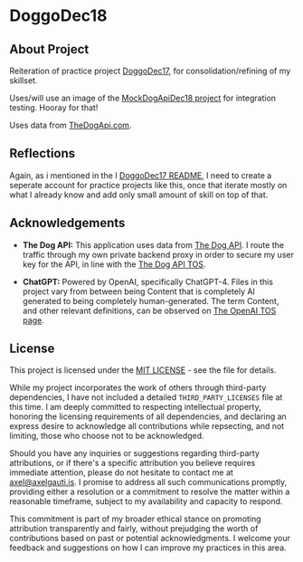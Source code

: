 # DoggoDec18
## About Project
Reiteration of practice project [DoggoDec17](https://github.com/mittons/doggoDec17), for consolidation/refining of my skillset.

Uses/will use an image of the [MockDogApiDec18 project](https://github.com/mittons/MockDogApiDec18) for integration testing. Hooray for that!

Uses data from [TheDogApi.com](https://thedogapi.com/).

## Reflections
Again, as i mentioned in the I [DoggoDec17 README](https://github.com/mittons/doggoDec17), I need to create a seperate account for practice projects like this, once that iterate mostly on what I already know and add only small amount of skill on top of that.

## Acknowledgements
- **The Dog API:** This application uses data from [The Dog API](https://www.thedogapi.com). I route the traffic through my own private backend proxy in order to secure my user key for the API, in line with the [The Dog API TOS](https://thedogapi.com/terms).

- **ChatGPT:** Powered by OpenAI, specifically ChatGPT-4. Files in this project vary from between being Content that is completely AI generated to being completely human-generated. The term Content, and other relevant definitions, can be observed on [The OpenAI TOS page](https://openai.com/policies/terms-of-use#using-our-services).

## License
This project is licensed under the [MIT LICENSE](LICENSE) - see the file for details.

While my project incorporates the work of others through third-party dependencies, I have not included a detailed `THIRD_PARTY_LICENSES` file at this time. I am deeply committed to respecting intellectual property, honoring the licensing requirements of all dependencies, and declaring an express desire to acknowledge all contributions while repsecting, and not limiting, those who choose not to be acknowledged.

Should you have any inquiries or suggestions regarding third-party attributions, or if there's a specific attribution you believe requires immediate attention, please do not hesitate to contact me at axel@axelgauti.is. I promise to address all such communications promptly, providing either a resolution or a commitment to resolve the matter within a reasonable timeframe, subject to my availability and capacity to respond.

This commitment is part of my broader ethical stance on promoting attribution transparently and fairly, without prejudging the worth of contributions based on past or potential acknowledgments. I welcome your feedback and suggestions on how I can improve my practices in this area.